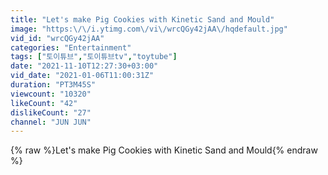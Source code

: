 ```yaml
---
title: "Let's make Pig Cookies with Kinetic Sand and Mould"
image: "https:\/\/i.ytimg.com\/vi\/wrcQGy42jAA\/hqdefault.jpg"
vid_id: "wrcQGy42jAA"
categories: "Entertainment"
tags: ["토이튜브","토이튜브tv","toytube"]
date: "2021-11-10T12:27:30+03:00"
vid_date: "2021-01-06T11:00:31Z"
duration: "PT3M45S"
viewcount: "10320"
likeCount: "42"
dislikeCount: "27"
channel: "JUN JUN"
---
```

{% raw %}Let's make Pig Cookies with Kinetic Sand and Mould{% endraw %}
